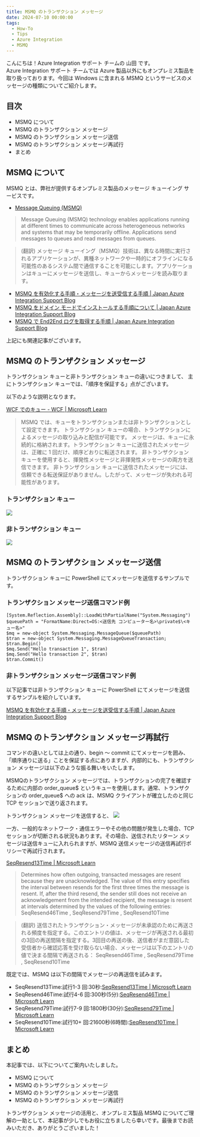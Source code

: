 ```yaml
---
title: MSMQ のトランザクション メッセージ
date: 2024-07-10 00:00:00
tags:
  - How-To
  - Tips
  - Azure Integration
  - MSMQ 
---
```


こんにちは！Azure Integration サポート チームの 山田 です。  
Azure Integration サポート チームでは Azure 製品以外にもオンプレミス製品を取り扱っております。今回は Windows に含まれる MSMQ というサービスのメッセージの種類についてご紹介します。

<!-- more -->

## 目次
- MSMQ について
- MSMQ のトランザクション メッセージ
- MSMQ のトランザクション メッセージ送信
- MSMQ のトランザクション メッセージ再試行
- まとめ

## MSMQ について

MSMQ とは、弊社が提供するオンプレミス製品のメッセージ キューイング サービスです。
- [Message Queuing (MSMQ)](https://docs.microsoft.com/en-us/previous-versions/windows/desktop/legacy/ms711472(v=vs.85))

> Message Queuing (MSMQ) technology enables applications running at different times to communicate across heterogeneous networks and systems that may be temporarily offline. Applications send messages to queues and read messages from queues. 

> (翻訳) メッセージ キューイング（MSMQ）技術は、異なる時間に実行されるアプリケーションが、異種ネットワークや一時的にオフラインになる可能性のあるシステム間で通信することを可能にします。アプリケーションはキューにメッセージを送信し、キューからメッセージを読み取ります。

- [MSMQ を有効化する手順・メッセージを送受信する手順 | Japan Azure Integration Support Blog](https://jpazinteg.github.io/blog/MSMQ/MsmqCheckInstall/)
- [MSMQ をドメイン モードでインストールする手順について | Japan Azure Integration Support Blog](https://jpazinteg.github.io/blog/MSMQ/MsmqCleanInstall/) 
- [MSMQ で End2End ログを取得する手順 | Japan Azure Integration Support Blog](https://jpazinteg.github.io/blog/MSMQ/MsmqEnd2Endlog/)

上記にも関連記事がございます。


## MSMQ のトランザクション メッセージ

トランザクション キューと非トランザクション キューの違いにつきまして、
主にトランザクション キューでは、「順序を保証する」点がございます。

以下のような説明となります。

[WCF でのキュー - WCF | Microsoft Learn](https://learn.microsoft.com/ja-jp/dotnet/framework/wcf/feature-details/queuing-in-wcf#msmq)

> MSMQ では、キューをトランザクションまたは非トランザクションとして設定できます。
トランザクション キューの場合、トランザクションによるメッセージの取り込みと配信が可能です。
> メッセージは、キューに永続的に格納されます。トランザクション キューに送信されたメッセージは、正確に 1 回だけ、順序どおりに転送されます。 
非トランザクション キューを使用すると、揮発性メッセージと非揮発性メッセージの両方を送信できます。
> 非トランザクション キューに送信されたメッセージには、信頼できる転送保証がありません。したがって、メッセージが失われる可能性があります。


### トランザクション キュー
![](./MsmqTransaction/MsmqTransaction-1.png)

### 非トランザクション キュー
![](./MsmqTransaction/MsmqTransaction-2.png)


## MSMQ のトランザクション メッセージ送信

トランザクション キューに PowerShell にてメッセージを送信するサンプルです。

### トランザクション メッセージ送信コマンド例

```
[System.Reflection.Assembly]::LoadWithPartialName("System.Messaging")
$queuePath = "FormatName:Direct=OS:<送信先 コンピューター名>\private$\<キュー名>"
$mq = new-object System.Messaging.MessageQueue($queuePath)
$tran = new-object System.Messaging.MessageQueueTransaction;
$tran.Begin()
$mq.Send("Hello transaction 1", $tran)
$mq.Send("Hello transaction 2", $tran)
$tran.Commit()
```

### 非トランザクション メッセージ送信コマンド例

以下記事では非トランザクション キューに PowerShell にてメッセージを送信するサンプルを紹介しています。

[MSMQ を有効化する手順・メッセージを送受信する手順 | Japan Azure Integration Support Blog](https://jpazinteg.github.io/blog/MSMQ/MsmqCheckInstall/)


## MSMQ のトランザクション メッセージ再試行

コマンドの違いとしては上の通り、begin ～ commit にてメッセージを囲み、「順序通りに送る」ことを保証する点にありますが、内部的にも、トランザクション メッセージは以下のような振る舞いをいたします。

MSMQのトランザクション メッセージでは、トランザクションの完了を確認するために内部の order_queue$ というキューを使用します。通常、トランザクションの order_queue$ への ack は、MSMQ クライアントが確立したのと同じ TCP セッションで送り返されます。

トランザクション メッセージを送信すると、
![](./MsmqTransaction/MsmqTransaction-3.png)

一方、一般的なネットワーク・通信エラーやその他の問題が発生した場合、TCP セッションが切断される状況もあります。その場合、送信されたリターン メッセージは送信キューに入れられますが、MSMQ 送信メッセージの送信再試行ポリシーで再試行されます。

[SeqResend13Time | Microsoft Learn](https://learn.microsoft.com/ja-jp/previous-versions/windows/it-pro/windows-2000-server/cc957504(v=technet.10)?redirectedfrom=MSDN)

> Determines how often outgoing, transacted messages are resent because they are unacknowledged.
The value of this entry specifies the interval between resends for the first three times the message is resent. If, after the third resend, the sender still does not receive an acknowledgement from the intended recipient, the message is resent at intervals determined by the values of the following entries: SeqResend46Time , SeqResend79Time , SeqResend10Time

>(翻訳) 送信されたトランザクション・メッセージが未承認のために再送される頻度を指定する。このエントリの値は、メッセージが再送される最初の3回の再送間隔を指定する。3回目の再送の後、送信者がまだ意図した受信者から確認応答を受け取らない場合、メッセージは以下のエントリの値で決まる間隔で再送される： SeqResend46Time , SeqResend79Time , SeqResend10Time
 
既定では、MSMQ は以下の間隔でメッセージの再送信を試みます。

- SeqResend13Time:試行1-3 回:30秒:[SeqResend13Time | Microsoft Learn](https://learn.microsoft.com/en-us/previous-versions/windows/it-pro/windows-2000-server/cc957504(v=technet.10)?redirectedfrom=MSDN)
- SeqResend46Time:試行4-6 回:300秒(5分):[SeqResend46Time | Microsoft Learn](https://learn.microsoft.com/en-us/previous-versions/windows/it-pro/windows-2000-server/cc957505(v=technet.10)?redirectedfrom=MSDN)
- SeqResend79Time:試行7-9 回:1800秒(30分):[SeqResend79Time | Microsoft Learn](https://learn.microsoft.com/en-us/previous-versions/windows/it-pro/windows-2000-server/cc957506(v=technet.10)?redirectedfrom=MSDN)
- SeqResend10Time:試行10+ 回:21600秒(6時間):[SeqResend10Time | Microsoft Learn](https://learn.microsoft.com/en-us/previous-versions/windows/it-pro/windows-2000-server/cc957503(v=technet.10)?redirectedfrom=MSDN)




## まとめ

本記事では、以下についてご案内いたしました。

- MSMQ について
- MSMQ のトランザクション メッセージ
- MSMQ のトランザクション メッセージ送信
- MSMQ のトランザクション メッセージ再試行


トランザクション メッセージの活用と、オンプレミス製品 MSMQ についてご理解の一助として、本記事が少しでもお役に立ちましたら幸いです。最後までお読みいただき、ありがとうございました！


